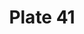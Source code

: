---
pid: '41'
an: '6'
title: Plate 41
rev_year: 
_date: 2 juin 1798
caption: Cornette à la paysanne, ornée de fleurs, Robe lacée. Tivoli.
translation: Bonnet with a gathered crown, ornamented with flowers, laced dress.
student: Sarah Bigler
keywords: "[ Cornette ]"
permalink: /plates/41/
layout: plate-page
---